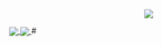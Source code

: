 <p align="center">
  <br>
  </a>
  <a href="https://www.linkedin.com/in/christopher-hernandez-94196049/"><img src="https://img.shields.io/badge/Christopher%20Hernandez-0077B5?style=for-the-badge&logo=linkedin&logoColor=white"/>
  </a>
</p>

<a href="https://github.com/christopher-deriv">
  <img align="center" src="https://chris-stats-hx4d.vercel.app/api?username=christopher-deriv&count_private=true&show_icons=true&theme=holi" />
</a>
<a href="https://github.com/christopher-deriv">
  <img align="center" src="https://chris-stats-hx4d.vercel.app/api/top-langs/?username=christopher-deriv&layout=compact&theme=holi&langs_count=8" />
</a>
#
